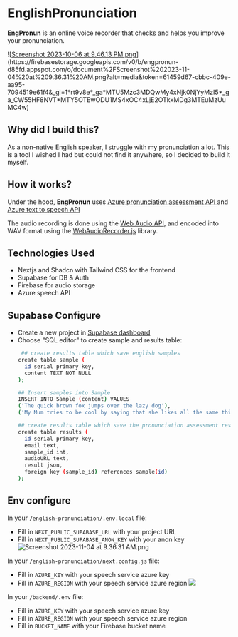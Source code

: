 # EnglishPronunciation
**EngPronun** is an online voice recorder that checks and helps you improve your pronunciation.

![[Screenshot 2023-10-06 at 9.46.13 PM.png](https://firebasestorage.googleapis.com/v0/b/chat-application-16c61.appspot.com/o/document%2FScreenshot%202023-10-06%20at%209.46.13%20PM.png?alt=media&token=6696d57a-d395-484e-b51e-c3571805f5d7&_gl=1*1l52c83*_ga*MTU5Mzc3MDQwMy4xNjk0NjYyMzI5*_ga_CW55HF8NVT*MTY5NjY0NjkwNC45LjEuMTY5NjY0NzM5NC41NC4wLjA.)](https://firebasestorage.googleapis.com/v0/b/engpronun-d85fd.appspot.com/o/document%2FScreenshot%202023-11-04%20at%209.36.31%20AM.png?alt=media&token=61459d67-cbbc-409e-aa95-7094519e61f4&_gl=1*rt9v8e*_ga*MTU5Mzc3MDQwMy4xNjk0NjYyMzI5*_ga_CW55HF8NVT*MTY5OTEwODU1MS4xOC4xLjE2OTkxMDg3MTEuMzUuMC4w)

## Why did I build this?

As a non-native English speaker, I struggle with my pronunciation a lot. This is a tool I wished I had but could not find it anywhere, so I decided to build it myself.

## How it works?

Under the hood, **EngPronun** uses [Azure pronunciation assessment API ](https://learn.microsoft.com/en-us/azure/ai-services/speech-service/how-to-pronunciation-assessment?pivots=programming-language-python) and [Azure text to speech API ](https://learn.microsoft.com/en-us/azure/ai-services/speech-service/index-text-to-speech)

The audio recording is done using the [Web Audio API](https://developer.mozilla.org/en-US/docs/Web/API/Web_Audio_API), and encoded into WAV format using the [WebAudioRecorder.js](https://github.com/higuma/web-audio-recorder-js) library.

## Technologies Used
- Nextjs and Shadcn with Tailwind CSS for the frontend
- Supabase for DB & Auth
- Firebase for audio storage
- Azure speech API

## Supabase Configure
- Create a new project in [Supabase dashboard ](https://supabase.com/dashboard/projects)
- Choose "SQL editor" to create sample and results table:
  ```bash
   ## create results table which save english samples
  create table sample (
    id serial primary key,
    content TEXT NOT NULL
  );

  ## Insert samples into Sample
  INSERT INTO Sample (content) VALUES
  ('The quick brown fox jumps over the lazy dog'),
  ('My Mum tries to be cool by saying that she likes all the same things that I do')

  ## create results table which save the pronunciation assessment result
  create table results (
    id serial primary key,
    email text,
    sample_id int,
    audioURL text,
    result json,
    foreign key (sample_id) references sample(id)
  );
  ```
## Env configure
   In your `/english-pronunciation/.env.local` file:

   - Fill in `NEXT_PUBLIC_SUPABASE_URL` with your project URL
   - Fill in `NEXT_PUBLIC_SUPABASE_ANON_KEY` with your anon key
![Screenshot 2023-11-04 at 9.36.31 AM.png](https://firebasestorage.googleapis.com/v0/b/engpronun-d85fd.appspot.com/o/document%2Fsupabase_api_key.png?alt=media&token=6717b93e-5eb3-4684-8284-812c9e72e005&_gl=1*azgrca*_ga*MTU5Mzc3MDQwMy4xNjk0NjYyMzI5*_ga_CW55HF8NVT*MTY5OTEwODU1MS4xOC4xLjE2OTkxMTAzNzguNTcuMC4w)

 In your `/english-pronunciation/next.config.js` file:

   - Fill in `AZURE_KEY` with your speech service azure key
   - Fill in `AZURE_REGION` with your speech service azure region
![](https://firebasestorage.googleapis.com/v0/b/engpronun-d85fd.appspot.com/o/document%2FScreenshot%202023-11-04%20at%2010.13.41%20AM.png?alt=media&token=2ad1df24-9612-4fda-8ea0-f70fd3ce353f&_gl=1*bbblh1*_ga*MTU5Mzc3MDQwMy4xNjk0NjYyMzI5*_ga_CW55HF8NVT*MTY5OTEwODU1MS4xOC4xLjE2OTkxMTA5NDAuNDcuMC4w)

 In your `/backend/.env` file:

   - Fill in `AZURE_KEY` with your speech service azure key
   - Fill in `AZURE_REGION` with your speech service azure region
   - Fill in `BUCKET_NAME` with your Firebase bucket name

